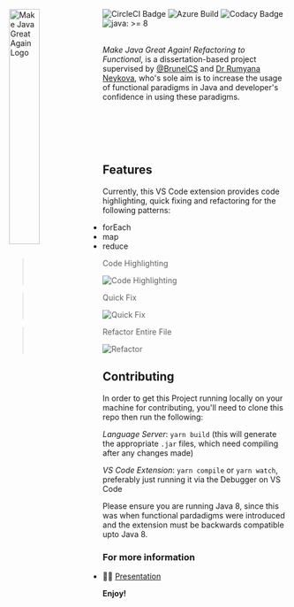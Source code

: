 <img align="left" width="33%" src="https://raw.githubusercontent.com/DiogoTheCoder/make-java-great-again/master/MJGA.png" alt="Make Java Great Again Logo">

<div>
    <img src="https://circleci.com/gh/DiogoTheCoder/make-java-great-again.svg?style=svg" alt="CircleCI Badge" />
    <img src="https://dev.azure.com/DiogoTheCoder/Make%20Java%20Great%20Again/_apis/build/status/DiogoTheCoder.make-java-great-again?branchName=master" alt="Azure Build" />
    <img src="https://app.codacy.com/project/badge/Grade/1eb2d5878dd44a12a8a12d7e9fce3e38" alt="Codacy Badge" />
    <img src="https://raw.githubusercontent.com/DiogoTheCoder/make-java-great-again/master/java8+.png" alt="java: &gt;= 8" />
</div>

<br />

_Make Java Great Again! Refactoring to Functional_, is a dissertation-based project supervised by [@BrunelCS](https://github.com/BrunelCS) and [Dr Rumyana Neykova](https://www.brunel.ac.uk/people/rumyana-neykova), who's sole aim is to increase the usage of functional paradigms in Java and developer's confidence in using these paradigms.

<br /><br /><br /><br />

## Features

Currently, this VS Code extension provides code highlighting, quick fixing and refactoring for the following patterns:
*   forEach
*   map
*   reduce

> Code Highlighting
> 
> ![Code Highlighting](https://raw.githubusercontent.com/DiogoTheCoder/make-java-great-again/master/examples/foreach-codehighlight.png)

> Quick Fix
> 
> ![Quick Fix](https://github.com/DiogoTheCoder/make-java-great-again/blob/master/examples/foreach-quickfix.png?raw=true)

> Refactor Entire File
>
> ![Refactor](https://github.com/DiogoTheCoder/make-java-great-again/blob/master/examples/reduce-refactorfile.gif?raw=true)

## Contributing

In order to get this Project running locally on your machine for contributing, you'll need to clone this repo then run the following:

_Language Server_: `yarn build` (this will generate the appropriate `.jar` files, which need compiling after any changes made)

_VS Code Extension_: `yarn compile` or `yarn watch`, preferably just running it via the Debugger on VS Code

Please ensure you are running Java 8, since this was when functional pardadigms were introduced and the extension must be backwards compatible upto Java 8.

### For more information

*   👨‍🏫 [Presentation](https://docs.google.com/presentation/d/1_jPc1FcllnkuTHoz4-MZNqDyj8vIujrTlvCh0h7rGds/edit?usp=sharing)

**Enjoy!**
